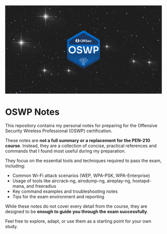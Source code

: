 ![OSWP Banner](banner)

# OSWP Notes

This repository contains my personal notes for preparing for the Offensive Security Wireless Professional (OSWP) certification.

These notes are **not a full summary or a replacement for the PEN-210 course**. Instead, they are a collection of concise, practical references and commands that I found most useful during my preparation.

They focus on the essential tools and techniques required to pass the exam, including:

- Common Wi-Fi attack scenarios (WEP, WPA-PSK, WPA-Enterprise)
- Usage of tools like aircrack-ng, airodump-ng, aireplay-ng, hostapd-mana, and freeradius
- Key command examples and troubleshooting notes
- Tips for the exam environment and reporting

While these notes do not cover every detail from the course, they are designed to be **enough to guide you through the exam successfully**.

Feel free to explore, adapt, or use them as a starting point for your own study.

